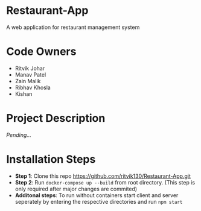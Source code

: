 # Restaurant-App
A web application for restaurant management system

# Code Owners
- Ritvik Johar 
- Manav Patel 
- Zain Malik
- Ribhav Khosla
- Kishan

# Project Description
*Pending...*

# Installation Steps
- **Step 1**: Clone this repo https://github.com/ritvik130/Restaurant-App.git
- **Step 2**: Run ```docker-compose up --build``` from root directory. (This step is only required after major changes are commited)
- **Additonal steps**:
To run without containers start client and server seperately by entering the respective directories and run ```npm start```
